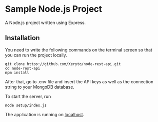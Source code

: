 # Sample Node.js Project #

A Node.js project written using Express.

## Installation ##

You need to write the following commands on the terminal screen so that you can run the project locally.

```
git clone https://github.com/Xeryto/node-rest-api.git
cd node-rest-api
npm install
```
After that, go to .env file and insert the API keys as well as the connection string to your MongoDB database.

To start the server, run
```
node setup/index.js
```

The application is running on [localhost](127.0.0.1:3000).

